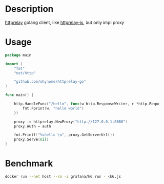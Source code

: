 # Description

[httprelay](https://gitlab.com/jonas.jasas/httprelay) golang client,
like [httprelay-js](https://gitlab.com/jonas.jasas/httprelay-js), but only impl proxy

# Usage

```go
package main

import (
	"fmt"
	"net/http"

	"github.com/shynome/httprelay-go"
)

func main() {

	http.HandleFunc("/hello", func(w http.ResponseWriter, r *http.Request) {
		fmt.Fprint(w, "hello world")
	})

	proxy := httprelay.NewProxy("http://127.0.0.1:8080")
	proxy.Auth = auth

	fmt.Printf("%shello \n", proxy.GetServerUrl())
	proxy.Serve(nil)
}

```

# Benchmark

```sh
docker run --net host --rm -i grafana/k6 run - <k6.js
```
